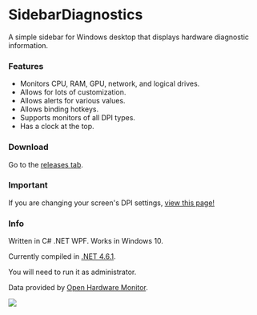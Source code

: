 # SidebarDiagnostics

A simple sidebar for Windows desktop that displays hardware diagnostic information.

### Features
* Monitors CPU, RAM, GPU, network, and logical drives.
* Allows for lots of customization.
* Allows alerts for various values.
* Allows binding hotkeys.
* Supports monitors of all DPI types.
* Has a clock at the top.

### Download

Go to the <a target="_blank" href="https://github.com/ArcadeRenegade/SidebarDiagnostics/releases">releases tab</a>.

### Important

If you are changing your screen's DPI settings, <a target="_blank" href="https://github.com/ArcadeRenegade/SidebarDiagnostics/wiki/DPI-Settings">view this page!</a>

### Info

Written in C# .NET WPF. Works in Windows 10.

Currently compiled in <a href="https://www.microsoft.com/en-us/download/details.aspx?id=49981">.NET 4.6.1</a>.

You will need to run it as administrator.

Data provided by <a href="http://openhardwaremonitor.org/">Open Hardware Monitor</a>.

<img src="http://i.imgur.com/BgG7mFP.png" />
